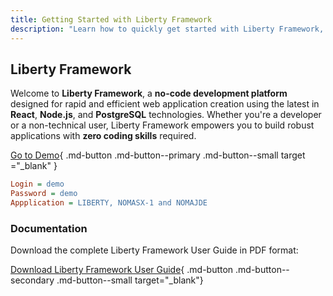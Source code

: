 ```yaml
---
title: Getting Started with Liberty Framework
description: "Learn how to quickly get started with Liberty Framework, a no-code platform for building scalable web applications"
---
```


## Liberty Framework
Welcome to **Liberty Framework**, a **no-code development platform** designed for rapid and efficient web application creation using the latest in **React**, **Node.js**, and **PostgreSQL** technologies. Whether you're a developer or a non-technical user, Liberty Framework empowers you to build robust applications with **zero coding skills** required.

[Go to Demo](https://liberty.nomana-it.fr/){ .md-button .md-button--primary .md-button--small target ="_blank" }

```ini
Login = demo
Password = demo
Appplication = LIBERTY, NOMASX-1 and NOMAJDE
```

### Documentation

Download the complete Liberty Framework User Guide in PDF format:

[Download Liberty Framework User Guide](/assets/pdf/Liberty_User_Guide.pdf){ .md-button .md-button--secondary .md-button--small target="_blank"}
